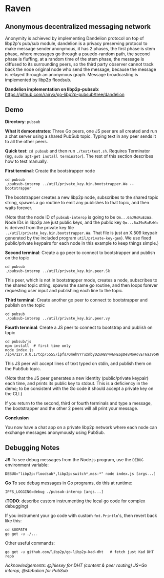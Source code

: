 # Raven

## Anonymous decentralized messaging network 

Anonymity is achieved by implementing Dandelion protocol on top of libp2p's pub/sub module, dandelion is a privacy preserving protocol to make message sender anonymous, it has 2 phases, the first phase is stem phase, where messages go through a psuedo-random path, the second phase is fluffing, at a random time of the stem phase, the message is diffused to its surrounding peers, so the third party observer cannot track back the node original node who send the message, because the message is relayed through an anonymous graph.
Message broadcasting is implemented by libp2p floodsub. 

**Dandelion implementation on libp2p-pubsub**: https://github.com/rairyx/go-libp2p-pubsub/tree/dandelion


## Demo

**Directory**:  `pubsub`

**What it demonstrates**:  Three Go peers, one JS peer are all created and run a chat server using a shared PubSub topic.  Typing text in any peer sends it to all the other peers.

**Quick test**:  `cd pubsub` and then run `./test/test.sh`.  Requires Terminator (eg, `sudo apt-get install terminator`).  The rest of this section describes how to test manually.


**First terminal**:  Create the bootstrapper node

```
cd pubsub
./pubsub-interop ../util/private_key.bin.bootstrapper.Wa --bootstrapper
```

The bootstrapper creates a new libp2p node, subscribes to the shared topic string, spawns a go routine to emit any publishes to that topic, and then waits forever.

(Note that the node ID of `pubsub-interop` is going to be `Qm...6aJ9oRuEzWa`.  Node IDs in libp2p are just public keys, and the public key `Qm...6aJ9oRuEzWa` is derived from the private key file `../util/private_key.bin.bootstrapper.Wa`.  That file is just an X.509 keypair generated by the included program `util/private-key-gen`).  We use fixed public/private keypairs for each node in this example to keep things simple.)

**Second terminal**:  Create a go peer to connect to bootstrapper and publish on the topic

```
cd pubsub
./pubsub-interop ../util/private_key.bin.peer.Sk
```

This peer, which is not in bootstrapper mode, creates a node, subscribes to the shared topic string, spawns the same go routine, and then loops forever requesting user input and publishing each line to the topic.

**Third terminal**:  Create another go peer to connect to bootstrapper and publish on the topic

```
cd pubsub
./pubsub-interop ../util/private_key.bin.peer.vy
```



**Fourth terminal**:  Create a JS peer to connect to bootstrap and publish on topic

```
cd pubsub/js
npm install  # first time only
node index.js /ip4/127.0.0.1/tcp/5555/ipfs/QmehVYruznbyDZuHBV4vEHESpDevMoAovET6aJ9oRuEzWa
```

This JS peer will accept lines of text typed on stdin, and publish them on the PubSub topic.

(Note that the JS peer generates a new identity (public/private keypair) each time, and prints its public key to stdout.  This is a deficiency in the demo; to be consistent with the Go code it should accept a private key on the CLI.)


If you return to the second, third or fourth terminals and type a message, the bootstrapper and the other 2 peers will all print your message.

**Conclusion**

You now have a chat app on a private libp2p network where each node can exchange messages anonymously using PubSub.

## Debugging Notes

**JS** To see debug messages from the Node.js program, use the `DEBUG` environment variable:
```
DEBUG="libp2p:floodsub*,libp2p:switch*,mss:*" node index.js [args...]
```

**Go** To see debug messages in Go programs, do this at runtime:
```
IPFS_LOGGING=debug ./pubsub-interop [args...]
```

(**TODO**:  describe custom instrumenting the local go code for complex debugging)

If you instrument your go code with custom `fmt.Println`'s, then revert back like this:
```
cd $GOPATH
go get -u ./...
```

Other useful commands:
```
go get -u github.com/libp2p/go-libp2p-kad-dht   # fetch just Kad DHT repo
```


_Acknowledgements:  @jhiesey for DHT (content & peer routing) JS+Go interop, @stebalien for PubSub_

